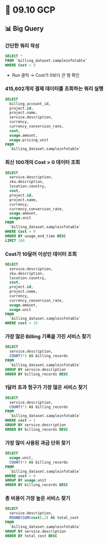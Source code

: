 # 📙 09.10 GCP
## 📊 Big Query
### 간단한 쿼리 작성
```sql
SELECT * 
FROM `billing_dataset.sampleinfotable` 
WHERE Cost > 0
```
- Run 클릭 → Cost가 0보다 큰 행 확인

### 415,602개의 결제 데이터를 조회하는 쿼리 실행
```sql
SELECT 
  billing_account_id, 
  project.id, 
  project.name, 
  service.description, 
  currency, 
  currency_conversion_rate, 
  cost, 
  usage.amount, 
  usage.pricing_unit 
FROM 
  `billing_dataset.sampleinfotable`
```

###  최신 100개의 Cost > 0 데이터 조회
```sql
SELECT 
  service.description, 
  sku.description, 
  location.country, 
  cost, 
  project.id, 
  project.name, 
  currency, 
  currency_conversion_rate, 
  usage.amount, 
  usage.unit 
FROM 
  `billing_dataset.sampleinfotable` 
WHERE Cost > 0 
ORDER BY usage_end_time DESC 
LIMIT 100
```

### Cost가 10달러 이상인 데이터 조회
```sql
SELECT 
  service.description, 
  sku.description, 
  location.country, 
  cost, 
  project.id, 
  project.name, 
  currency, 
  currency_conversion_rate, 
  usage.amount, 
  usage.unit 
FROM 
  `billing_dataset.sampleinfotable` 
WHERE cost > 10
```

### 가장 많은 Billing 기록을 가진 서비스 찾기
```sql
SELECT 
  service.description, 
  COUNT(*) AS billing_records 
FROM 
  `billing_dataset.sampleinfotable` 
GROUP BY service.description 
ORDER BY billing_records DESC
```

### 1달러 초과 청구가 가장 많은 서비스 찾기
```sql
SELECT 
  service.description, 
  COUNT(*) AS billing_records 
FROM 
  `billing_dataset.sampleinfotable` 
WHERE cost > 1 
GROUP BY service.description 
ORDER BY billing_records DESC
```

### 가장 많이 사용된 과금 단위 찾기
```sql
SELECT 
  usage.unit, 
  COUNT(*) AS billing_records 
FROM 
  `billing_dataset.sampleinfotable` 
WHERE cost > 0 
GROUP BY usage.unit 
ORDER BY billing_records DESC
```

### 총 비용이 가장 높은 서비스 찾기
```sql
SELECT 
  service.description, 
  ROUND(SUM(cost),2) AS total_cost 
FROM 
  `billing_dataset.sampleinfotable` 
GROUP BY service.description 
ORDER BY total_cost DESC
```